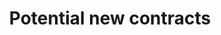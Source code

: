 ---  
schema: Potential new contracts  
title: Potential new contracts  
organization: Sample Department  
notes: Used in 2 lineage(s)  
resources:  
  - name: Potential new contracts 
    url: abfs://system/Potential new contracts 
    format : parquet  
license: None  
category:
  - Education  
maintainer: User  
maintainer_email: UserMail  
---